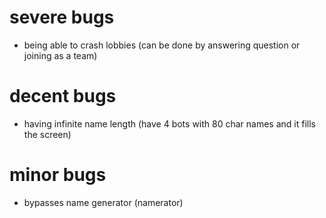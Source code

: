 # severe bugs
* being able to crash lobbies (can be done by answering question or joining as a team)

# decent bugs
* having infinite name length (have 4 bots with 80 char names and it fills the screen)

# minor bugs
* bypasses name generator (namerator)
